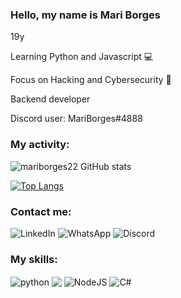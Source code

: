 ### Hello, my name is Mari Borges

19y

Learning Python and Javascript 💻

Focus on Hacking and Cybersecurity 📝

Backend developer

Discord user: MariBorges#4888

### My activity:

![mariborges22 GitHub stats](https://github-readme-stats.vercel.app/api?username=mariborges22&show_icons=true&bg_color=00000000)

[![Top Langs](https://github-readme-stats.vercel.app/api/top-langs/?username=mariborges22&layout=compact)](https://github.com/mariborges22/github-readme-stats)

### Contact me:

![LinkedIn](https://img.shields.io/badge/linkedin-%230077B5.svg?style=for-the-badge&logo=linkedin&logoColor=white)
![WhatsApp](https://img.shields.io/badge/WhatsApp-86994673450?style=for-the-badge&logo=whatsapp&logoColor=white)
![Discord](https://img.shields.io/badge/Discord-%235865F2.svg?style=for-the-badge&logo=discord&logoColor=white)



### My skills:
<img align="center" alt="python" src="https://img.shields.io/badge/python-3670A0?style=for-the-badge&logopython=&logoColor=ffdd5)/">        <img align="center" src="https://img.shields.io/badge/MySQL-005C84?style=for-the-badge&logo=mysql&logoColor=white)/">
<img align="center" alt="NodeJS" src="https://img.shields.io/badge/node.js-6DA55F?style=for-the-badge&logo=node.js&logoColor=white)/">
<img align="center" alt="C#" src="https://img.shields.io/badge/C%23-239120?style=for-the-badge&logo=c-sharp&logoColor=white)/">
